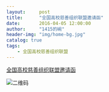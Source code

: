 ```yaml
---
layout:     post
title:      "全国高校慈善组织联盟邀请函"
date:       2016-04-05 12:00:00
author:     "1415的碗"
header-img: "img/home-bg.jpg"
catalog: true
tags:
    - 全国高校慈善组织联盟
---
```


[全国高校慈善组织联盟邀请函](http://www.rabbitpre.com/m/yuABVfe)

![二维码](http://cdn3.rabbitpre.com/61dba4c5-8351-423a-8752-7dea00791a9f-2054?imageMogr2/quality/70/auto-orient)

